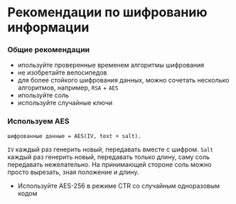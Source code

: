 Рекомендации по шифрованию информации
===

### Общие рекомендации

* ипользуйте проверенные временем алгоритмы шифрования
* не изобретайте велосипедов
* для более стойкого шифрования данных, можно сочетать несколько алгоритмов, например, `RSA` + `AES`
* ипользуйте соль
* используйте случайные ключи

### Используем AES

	шифрованные данные = AES(IV, text + salt).
	
`IV` каждый раз генерить новый, передавать вместе с шифром.
`Salt` каждый раз генерить новый, передавать только длину, саму соль передавать нежелательно.
На принимающей стороне соль можно просто вырезать, зная положение и длину.

* Используйте AES-256 в режиме CTR со случайным одноразовым кодом
